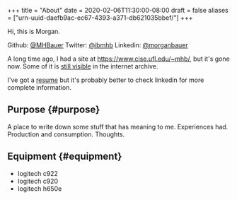+++
title = "About"
date = 2020-02-06T11:30:00-08:00
draft = false
aliases = ["urn-uuid-daefb9ac-ec67-4393-a371-db621035bbef/"]
+++

Hi, this is Morgan.

Github: [@MHBauer](https://github.com/MHBauer/)
Twitter: [@ibmhb](https://twitter.com/ibmhb)
Linkedin: [@morganbauer](https://www.linkedin.com/in/morganbauer/)

A long time ago, I had a site at <https://www.cise.ufl.edu/~mhb/>, but it's gone now.
Some of it is [still visible](https://web.archive.org/web/*/https://www.cise.ufl.edu/~mhb//*) in the internet archive.

I've got a [resume](/resume2.pdf) but it's probably better to check linkedin for more complete information.


## Purpose {#purpose}

A place to write down some stuff that has meaning to me.
Experiences had.
Production and consumption.
Thoughts.


## Equipment {#equipment}

-   logitech c922
-   logitech c920
-   logitech h650e